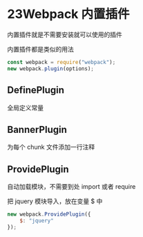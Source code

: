 # 23Webpack 内置插件

内置插件就是不需要安装就可以使用的插件

内置插件都是类似的用法

```js
const webpack = require("webpack");
new webpack.plugin(options);
```

## DefinePlugin

全局定义常量

## BannerPlugin

为每个 chunk 文件添加一行注释

## ProvidePlugin

自动加载模块，不需要到处 import 或者 require

把 jquery 模块导入，放在变量 $ 中

```js
new webpack.ProvidePlugin({
    $: "jquery"
});
```

